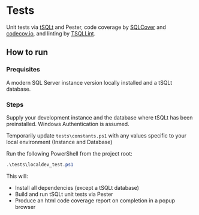 # Tests

Unit tests via [tSQLt](https://tsqlt.org/) and Pester,
code coverage by
[SQLCover](https://github.com/GoEddie/SQLCover) and
[codecov.io](https://codecov.io/), and
linting by [TSQLLint](https://github.com/tsqllint/tsqllint).

## How to run

### Prequisites

A modern SQL Server instance version locally installed and a tSQLt database.

### Steps

Supply your development instance and the database where tSQLt has been preinstalled.
Windows Authentication is assumed.

Temporarily update `tests\constants.ps1` with any values
specific to your local environment (Instance and Database)

Run the following PowerShell from the project root:

```powershell
.\tests\localdev_test.ps1
```

This will:

* Install all dependencies (except a tSQLt database)
* Build and run tSQLt unit tests via Pester
* Produce an html code coverage report on completion in a popup browser
